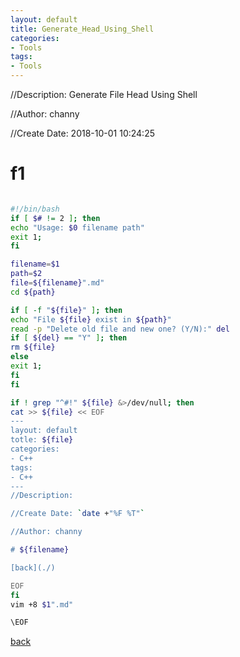 ```yaml
---
layout: default
title: Generate_Head_Using_Shell
categories:
- Tools
tags:
- Tools
---
```

//Description: Generate File Head Using Shell

//Author: channy

//Create Date: 2018-10-01 10:24:25

# f1

```sh

#!/bin/bash
if [ $# != 2 ]; then
echo "Usage: $0 filename path"
exit 1;
fi

filename=$1
path=$2
file=${filename}".md"
cd ${path}

if [ -f "${file}" ]; then
echo "File ${file} exist in ${path}"
read -p "Delete old file and new one? (Y/N):" del
if [ ${del} == "Y" ]; then
rm ${file}
else
exit 1;
fi
fi

if ! grep "^#!" ${file} &>/dev/null; then
cat >> ${file} << EOF
---
layout: default
totle: ${file}
categories:
- C++
tags:
- C++
---
//Description:

//Create Date: `date +"%F %T"`

//Author: channy

# ${filename}

[back](./)

EOF
fi
vim +8 $1".md"

\EOF

```

[back](./)
